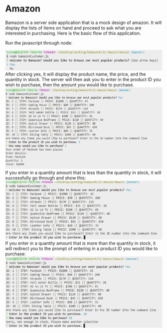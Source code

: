 # Amazon

Bamazon is a server side application that is a mock design of amazon. It will display the lists of items on hand and proceed to ask what you are interested in purchasing. Here is the basic flow of this application.

Run the javascript through node:

![image of 1st](https://github.com/tcho9522/Amazon/blob/master/images/1st.PNG)
After clicking yes, it will display the product name, the price, and the quantity in stock.
The server will then ask you to enter in the product ID you wish to purchase, then the amount you would like to purchase.
![image of 2nd](https://github.com/tcho9522/Amazon/blob/master/images/2nd.PNG)
If you enter in a quantity amount that is less than the quantity in stock, it will successfully go through and show this:
![image of 3rd](https://github.com/tcho9522/Amazon/blob/master/images/3rd.PNG)
If you enter in a quantity amount that is more than the quantity in stock, it will redirect you to the prompt of entering in a product ID you would like to purchase:
![image of 4th](https://github.com/tcho9522/Amazon/blob/master/images/4th.PNG)
